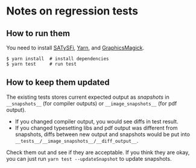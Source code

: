 # Notes on regression tests

## How to run them

You need to install [SATySFi](https://github.com/gfngfn/SATySFi), [Yarn](https://yarnpkg.com/lang/en/docs/install), and [GraphicsMagick](http://www.graphicsmagick.org).

```shell
$ yarn install  # install dependencies
$ yarn test     # run test
```

## How to keep them updated

The existing tests stores current expected output as *snapshots* in `__snapshots__` (for compiler outputs) or `__image_snapshots__` (for pdf output). 

* If you changed compiler output, you would see diffs in test result.
* If you changed typesetting libs and pdf output was different from snapshots, diffs between new output and snapshots would be put into `__tests__/__image_snapshots__/__diff_output__`.

Check them out and see if they are acceptable. If you think they are okay, you can just run `yarn test --updateSnapshot` to update snapshots.
